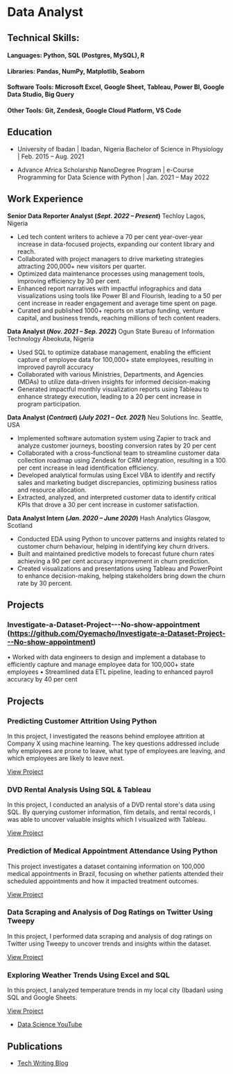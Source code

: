 # Data Analyst

## Technical Skills: 
#### Languages: Python, SQL (Postgres, MySQL), R
#### Libraries: Pandas, NumPy, Matplotlib, Seaborn
#### Software Tools: Microsoft Excel, Google Sheet, Tableau, Power BI, Google Data Studio, Big Query
#### Other Tools: Git, Zendesk, Google Cloud Platform, VS Code

## Education
- University of Ibadan | Ibadan, Nigeria
Bachelor of Science in Physiology | Feb. 2015 – Aug. 2021

- Advance Africa Scholarship NanoDegree Program | e-Course
Programming for Data Science with Python | Jan. 2021 – May 2022

## Work Experience
**Senior Data Reporter Analyst (_Sept. 2022 – Present_)**
Techloy Lagos, Nigeria
- Led tech content writers to achieve a 70 per cent year-over-year increase in data-focused projects, expanding our
content library and reach.
- Collaborated with project managers to drive marketing strategies attracting 200,000+ new visitors per quarter.
- Optimized data maintenance processes using management tools, improving efficiency by 30 per cent.
- Enhanced report narratives with impactful infographics and data visualizations using tools like Power BI and
Flourish, leading to a 50 per cent increase in reader engagement and average time spent on page.
- Curated and published 1000+ reports on startup funding, venture capital, and business trends, reaching millions of
tech content readers.

**Data Analyst (_Nov. 2021 – Sep. 2022_)**
Ogun State Bureau of Information Technology Abeokuta, Nigeria
- Used SQL to optimize database management, enabling the efficient capture of employee data for 100,000+ state
employees, resulting in improved payroll accuracy
- Collaborated with various Ministries, Departments, and Agencies (MDAs) to utilize data-driven insights for
informed decision-making
- Generated impactful monthly visualization reports using Tableau to enhance strategy execution, leading to a 20 per
cent increase in program participation.

**Data Analyst (_Contract_) (_July 2021 – Oct. 2021_)**
Neu Solutions Inc. Seattle, USA
- Implemented software automation system using Zapier to track and analyze customer journeys, boosting conversion
rates by 20 per cent
- Collaborated with a cross-functional team to streamline customer data collection roadmap using Zendesk for CRM
integration, resulting in a 100 per cent increase in lead identification efficiency.
- Developed analytical formulas using Excel VBA to identify and rectify sales and marketing budget discrepancies,
optimizing business ratios and resource allocation.
- Extracted, analyzed, and interpreted customer data to identify critical KPIs that drove a 30 per cent increase in
customer satisfaction.

**Data Analyst Intern (_Jan. 2020 – June 2020_)**
Hash Analytics Glasgow, Scotland
- Conducted EDA using Python to uncover patterns and insights related to customer churn behaviour, helping in
identifying key churn drivers.
- Built and maintained predictive models to forecast future churn rates achieving a 90 per cent accuracy
improvement in churn prediction.
- Created visualizations and presentations using Tableau and PowerPoint to enhance decision-making, helping
stakeholders bring down the churn rate by 30 percent.

## Projects
### Investigate-a-Dataset-Project---No-show-appointment (https://github.com/Oyemacho/Investigate-a-Dataset-Project---No-show-appointment)

• Worked with data engineers to design and implement a database to efficiently capture and manage employee data
for 100,000+ state employees
• Streamlined data ETL pipeline, leading to enhanced payroll accuracy by 40 per cent

## Projects

### Predicting Customer Attrition Using Python

In this project, I investigated the reasons behind employee attrition at Company X using machine learning. The key questions addressed include why employees are prone to leave, what type of employees are leaving, and which employees are likely to leave next.

[View Project](https://github.com/Oyemacho/Employee-Attrition/tree/main)

### DVD Rental Analysis Using SQL & Tableau

In this project, I conducted an analysis of a DVD rental store's data using SQL. By querying customer information, film details, and rental records, I was able to uncover valuable insights which I visualized with Tableau.

[View Project](https://github.com/Oyemacho/SQL-Project-DVD-Rental-Analysis-)

### Prediction of Medical Appointment Attendance Using Python

This project investigates a dataset containing information on 100,000 medical appointments in Brazil, focusing on whether patients attended their scheduled appointments and how it impacted treatment outcomes.

[View Project](https://github.com/Oyemacho/Investigate-a-Dataset-Project---No-show-appointment)

### Data Scraping and Analysis of Dog Ratings on Twitter Using Tweepy

In this project, I performed data scraping and analysis of dog ratings on Twitter using Tweepy to uncover trends and insights within the dataset.

[View Project](https://github.com/Oyemacho/Data-Scraping-and-Analysis-of-Dog-Ratings)

### Exploring Weather Trends Using Excel and SQL

In this project, I analyzed temperature trends in my local city (Ibadan) using SQL and Google Sheets.

[View Project](https://github.com/Oyemacho/Exploring-Weather-Trends-Project-Local-City-Ibadan)


- [Data Science YouTube](https://www.youtube.com/channel/UCa9gErQ9AE5jT2DZLjXBIdA)

## Publications

- [Tech Writing Blog](https://www.techloy.com/author/emmanuel/)


